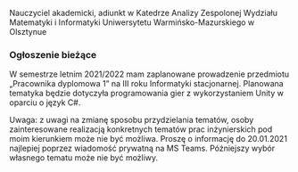 Nauczyciel akademicki, adiunkt w Katedrze Analizy Zespolonej Wydziału Matematyki i Informatyki Uniwersytetu Warmińsko-Mazurskiego w Olsztynue

### Ogłoszenie bieżące

W semestrze letnim 2021/2022 mam zaplanowane prowadzenie przedmiotu „Pracownika dyplomowa 1” na III roku Informatyki stacjonarnej. Planowana tematyka będzie dotyczyła programowania gier z wykorzystaniem Unity w oparciu o język C#.

Uwaga: z uwagi na zmianę sposobu przydzielania tematów, osoby zainteresowane realizacją konkretnych tematów prac inżynierskich pod moim kierunkiem może nie być możliwa. Proszę o informację do 20.01.2021 najlepiej poprzez wiadomość prywatną na MS Teams. Późniejszy wybór własnego tematu może nie być możliwy.
